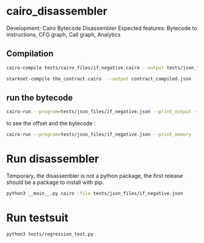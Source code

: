 # cairo_disassembler

Development: Cairo Bytecode Disassembler
Expected features: Bytecode to instructions, CFG graph, Call graph, Analytics 


## Compilation

```sh
cairo-compile tests/cairo_files/if_negative.cairo --output tests/json_files/if_negative.json

starknet-compile the_contract.cairo  --output contract_compiled.json  --abi contract_abi.json
```


## run the bytecode
```sh
cairo-run --program=tests/json_files/if_negative.json --print_output --layout=small
```

to see the offset and the bytecode :

```sh
cairo-run --program=tests/json_files/if_negative.json --print_memory 
```

# Run disassembler

Temporary, the disassembler is not a python package, the first release should be a package to install with pip.

```sh
python3 __main__.py cairo -file tests/json_files/if_negative.json
```

# Run testsuit
```sh
python3 tests/regression_test.py
```
